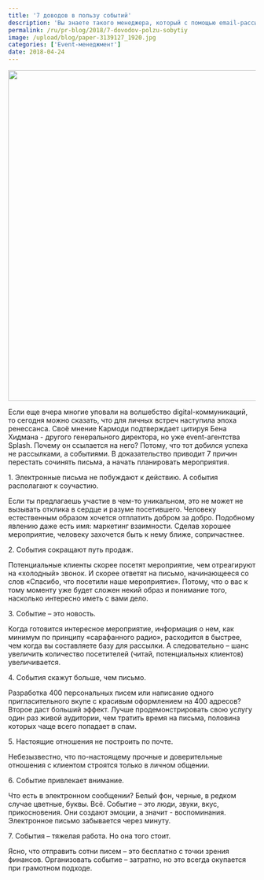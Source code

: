 ```yaml
---
title: '7 доводов в пользу событий'
description: 'Вы знаете такого менеджера, который с помощью email-рассылки закрыл сделку на миллион долларов? По мнению Билла Кармоди, генерального директора рекламного агентства Trepoint, это существо мифическое.'
permalink: /ru/pr-blog/2018/7-dovodov-polzu-sobytiy
image: /upload/blog/paper-3139127_1920.jpg
categories: ['Event-менеджмент']
date: 2018-04-24
---
```

<img src="{{ site.assets }}/upload/blog/paper-3139127_1920.jpg" width="1044" height="672" alt="">
<p>Если еще вчера многие уповали на волшебство digital-коммуникаций, то сегодня можно сказать, что для личных встреч наступила эпоха ренессанса. Своё мнение Кармоди подтверждает цитируя Бена Хидмана - другого генерального директора, но уже event-агентства Splash. Почему он ссылается на него? Потому, что тот добился успеха не рассылками, а событиями. В доказательство приводит 7 причин перестать сочинять письма, а начать планировать мероприятия.</p>
<p>1. Электронные письма не побуждают к действию. А события располагают к соучастию.</p>
<p>Если ты предлагаешь участие в чем-то уникальном, это не может не вызывать отклика в сердце и разуме посетившего. Человеку естественным образом хочется отплатить добром за добро. Подобному явлению даже есть имя: маркетинг взаимности. Сделав хорошее мероприятие, человеку захочется быть к нему ближе, сопричастнее.</p>
<p>2. События сокращают путь продаж.</p>
<p>Потенциальные клиенты скорее посетят мероприятие, чем отреагируют на &laquo;холодный&raquo; звонок. И скорее ответят на письмо, начинающееся со слов &laquo;Спасибо, что посетили наше мероприятие&raquo;. Потому, что о вас к тому моменту уже будет сложен некий образ и понимание того, насколько интересно иметь с вами дело.</p>
<p>3. Событие &ndash; это новость.</p>
<p>Когда готовится интересное мероприятие, информация о нем, как минимум по принципу &laquo;сарафанного радио&raquo;, расходится в быстрее, чем когда вы составляете базу для рассылки. А следовательно &ndash; шанс увеличить количество посетителей (читай, потенциальных клиентов) увеличивается.</p>
<p>4. События скажут больше, чем письмо.</p>
<p>Разработка 400 персональных писем или написание одного пригласительного вкупе с красивым оформлением на 400 адресов? Второе даст больший эффект. Лучше продемонстрировать свою услугу один раз живой аудитории, чем тратить время на письма, половина которых чаще всего попадает в спам.</p>
<p>5. Настоящие отношения не построить по почте.</p>
<p>Небезызвестно, что по-настоящему прочные и доверительные отношения с клиентом строятся только в личном общении.</p>
<p>6. Событие привлекает внимание.</p>
<p>Что есть в электронном сообщении? Белый фон, черные, в редком случае цветные, буквы. Всё. Событие &ndash; это люди, звуки, вкус, прикосновения. Они создают эмоции, а значит - воспоминания. Электронное письмо забывается через минуту.</p>
<p>7. События &ndash; тяжелая работа. Но она того стоит.</p>
<p>Ясно, что отправить сотни писем &ndash; это бесплатно с точки зрения финансов. Организовать событие &ndash; затратно, но это всегда окупается при грамотном подходе.</p>
